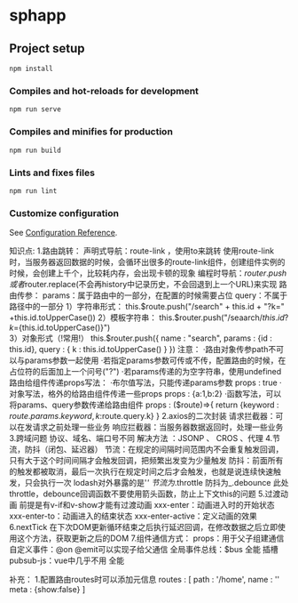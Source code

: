 # sphapp

## Project setup
```
npm install
```

### Compiles and hot-reloads for development
```
npm run serve
```

### Compiles and minifies for production
```
npm run build
```

### Lints and fixes files
```
npm run lint
```

### Customize configuration
See [Configuration Reference](https://cli.vuejs.org/config/).

知识点:
1.路由跳转：
    声明式导航：route-link ，使用to来跳转
               使用route-link时，当服务器返回数据的时候，会循环出很多的route-link组件，创建组件实例的时候，会创建上千个，比较耗内存，会出现卡顿的现象
    编程时导航：$router.push或者$router.replace(不会再history中记录历史，不会回退到上一个URL)来实现
  路由传参：
  params：属于路由中的一部分，在配置的时候需要占位
  query：不属于路径中的一部分
    1）字符串形式：
        this.$route.push("/search" + this.id + "?k=" +this.id.toUpperCase())
    2）模板字符串：
        this.$router.push("/seaarch/${this.id}?k=${this.id.toUpperCase()}")  
    3）对象形式（!常用!）
        this.$router.push({
            name : "search",
            params : {id : this.id},
            query : {
                k : this.id.toUpperCase()
            }
        })
    注意：
        ·路由对象传参path不可以与params参数一起使用
        ·若指定params参数可传或不传，配置路由的时候，在占位符的后面加上一个问号("?")
        ·若params传递的为空字符串，使用undefined
    路由给组件传递props写法：
        ·布尔值写法，只能传递params参数 
            props : true
        ·对象写法，格外的给路由组件传递一些props 
            props : {a:1,b:2} 
        ·函数写法，可以将params、query参数传递给路由组件
            props : ($route)=>{
                return {keyword : $route.params.keyword,k:$route.query.k}
            }
2.axios的二次封装
    请求拦截器：可以在发请求之前处理一些业务
    响应拦截器：当服务器数据返回时，处理一些业务
3.跨域问题
    协议、域名、端口号不同
    解决方法 ：JSONP 、 CROS 、代理
4.节流，防抖（闭包、延迟器）
    <!-- 事件触发非常频繁，每一次触发回调函数都要去执行，而且回调函数内部有计算，可能会出现浏览器卡顿的现象 -->
    节流：在规定的间隔时间范围内不会重复触发回调，只有大于这个时间间隔才会触发回调，把频繁出发变为少量触发
    防抖：前面所有的触发都被取消，最后一次执行在规定时间之后才会触发，也就是说连续快速触发，只会执行一次
    <!-- lodash插件 封装函数的防抖与节流 -->
    lodash对外暴露的是'_' 节流为_.throttle  防抖为_.debounce
    此处throttle，debounce回调函数不要使用箭头函数，防止上下文this的问题
5.过渡动画
    前提是有v-if和v-show才能有过渡动画
    xxx-enter：动画进入时的开始状态 
    xxx-enter-to：动画进入的结束状态
    xxx-enter-active：定义动画的效果
6.nextTick
    在下次DOM更新循环结束之后执行延迟回调，在修改数据之后立即使用这个方法，获取更新之后的DOM
7.组件通信方式：
    props：用于父子组建通信
    自定义事件：@on @emit可以实现子给父通信
    全局事件总线：$bus 全能
    插槽
    pubsub-js：vue中几乎不用 全能


补充：
1.配置路由routes时可以添加元信息
    routes : [
        path : '/home',
        name : ''
        meta : {show:false}
    ]

